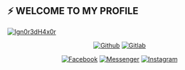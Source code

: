 ## ⚡ WELCOME TO MY PROFILE
<a href="https://github.com/Ign0r3dH4x0r"><img title="Ign0r3dH4x0r" src="https://github-readme-stats.vercel.app/api?username=Ign0r3dH4x0r&show_icons=true&include_all_commits=true&theme=chartreuse-dark&cache_seconds=3200"></a>
</p>

<p align="center">
<a href="https://github.com/Ign0r3dH4x0r"><img title="Github" src="https://img.shields.io/badge/Github-Ign0r3dH4x0r-blue?style=for-the-badge&logo=github"></a>
<a href="https://gitlab.com/Ign0r3dH4x0r"><img title="Gitlab" src="https://img.shields.io/badge/Gitlab-Ign0r3dH4x0r-blue?style=for-the-badge&logo=gitlab"></a>
</p>

<p align="center">
<a href="https://fb.com/ffsowmik"><img title="Facebook" src="https://img.shields.io/badge/Facebook-red?style=for-the-badge&logo=facebook"></a>
<a href="https://m.me/ffsowmik"><img title="Messenger" src="https://img.shields.io/badge/Messenger-red?style=for-the-badge&logo=messenger"></a>
<a href="https://www.instagram.com/itz_sowmik"><img title="Instagram" src="https://img.shields.io/badge/INSTAGRAM-purple?style=for-the-badge&logo=instagram"></a>

<!--p align="center">
<a href="https://github.com/Ign0r3dH4x0r/Xweapon"><img title="Xweapon" src="https://github-readme-stats.vercel.app/api/pin/?username=Ign0r3dH4x0r&repo=xweapon&theme=dark"></a>
<a href="https://github.com/Ign0r3dH4x0r/Xbanner"><img title="Xbanner" src="https://github-readme-stats.vercel.app/api/pin/?username=Ign0r3dH4x0r&repo=Xbanner&theme=dark"></a>
<a href="https://github.com/Ign0r3dH4x0r/GenVirus"><img title="GenVirus" src="https://github-readme-stats.vercel.app/api/pin/?username=Ign0r3dH4x0r&repo=GenVirus&theme=dark"></a>
<a href="https://github.com/Ign0r3dH4x0r/Quack"><img title="Quack (Fork)" src="https://github-readme-stats.vercel.app/api/pin/?username=Ign0r3dH4x0r&repo=Quack&theme=dark"></a>
</p--!>

